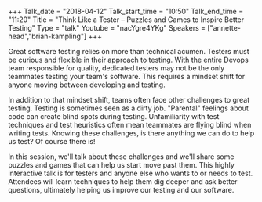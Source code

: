 +++
Talk_date = "2018-04-12"
Talk_start_time = "10:50"
Talk_end_time = "11:20"
Title = "Think Like a Tester – Puzzles and Games to Inspire Better Testing"
Type = "talk"
Youtube = "nacYgre4YKg"
Speakers = ["annette-head","brian-kampling"]
+++

Great software testing relies on more than technical acumen. Testers must be curious and flexible in their approach to testing. With the entire Devops team responsible for quality, dedicated testers may not be the only teammates testing your team's software. This requires a mindset shift for anyone moving between developing and testing. 

In addition to that mindset shift, teams often face other challenges to great testing. Testing is sometimes seen as a dirty job. "Parental" feelings about code can create blind spots during testing. Unfamiliarity with test techniques and test heuristics often mean teammates are flying blind when writing tests. Knowing these challenges, is there anything we can do to help us test?  Of course there is!

In this session, we'll talk about these challenges and we'll share some puzzles and games that can help us start move past them. This highly interactive talk is for testers and anyone else who wants to or needs to test. Attendees will learn techniques to help them dig deeper and ask better questions, ultimately helping us improve our testing and our software.
